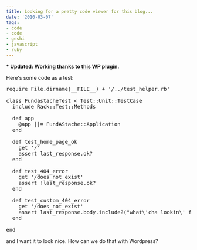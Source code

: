 ```yaml
---
title: Looking for a pretty code viewer for this blog...
date: '2010-03-07'
tags:
- code
- code
- geshi
- javascript
- ruby
---
```


<b>* Updated: Working thanks to <a href='http://wordpress.org/extend/plugins/wp-syntax/'>this</a> WP plugin. </b>

Here's some code as a test:

<pre lang="ruby" line="1">
require File.dirname(__FILE__) + '/../test_helper.rb'

class FundastacheTest < Test::Unit::TestCase
  include Rack::Test::Methods

  def app
    @app ||= FundAStache::Application
  end

  def test_home_page_ok
    get '/'
    assert last_response.ok?
  end

  def test_404_error
    get '/does_not_exist'
    assert !last_response.ok?
  end
  
  def test_custom_404_error
    get '/does_not_exist'
    assert last_response.body.include?("what\'cha lookin\' for?")    
  end

end
</pre>

and I want it to look nice. How can we do that with Wordpress?
